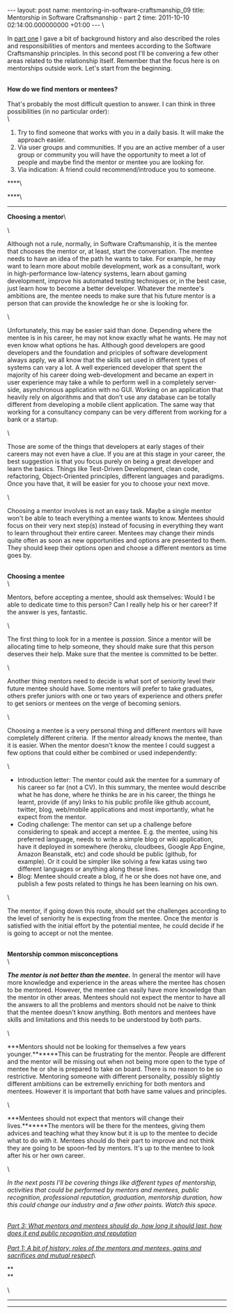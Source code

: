 --- layout: post name: mentoring-in-software-craftsmanship\_09 title:
Mentorship in Software Craftsmanship - part 2 time: 2011-10-10
02:14:00.000000000 +01:00 --- \

In [part
one](http://craftedsw.blogspot.com/2011/10/mentoring-in-software-craftsmanship.html) I
gave a bit of background history and also described the roles and
responsibilities of mentors and mentees according to the Software
Craftsmanship principles. In this second post I'll be convering a few
other areas related to the relationship itself. Remember that the focus
here is on mentorships outside work. Let's start from the beginning.

\
**How do we find mentors or mentees?**\
\
That's probably the most difficult question to answer. I can think in
three possibilities (in no particular order):\
\

1.  Try to find someone that works with you in a daily basis. It will
    make the approach easier.
2.  Via user groups and communities. If you are an active member of a
    user group or community you will have the opportunity to meet a lot
    of people and maybe find the mentor or mentee you are looking for.
3.  Via indication: A friend could recommend/introduce you to someone. 

****\

****\
****

**Choosing a mentor**\

\

Although not a rule, normally, in Software Craftsmanship, it is the
mentee that chooses the mentor or, at least, start the conversation. The
mentee needs to have an idea of the path he wants to take. For example,
he may want to learn more about mobile development, work as a
consultant, work in high-performance low-latency systems, learn about
gaming development, improve his automated testing techniques or, in the
best case, just learn how to become a better developer. Whatever the
mentee's ambitions are, the mentee needs to make sure that his future
mentor is a person that can provide the knowledge he or she is looking
for.

\

Unfortunately, this may be easier said than done. Depending where the
mentee is in his career, he may not know exactly what he wants. He may
not even know what options he has. Although good developers are good
developers and the foundation and priciples of software development
always apply, we all know that the skills set used in different types of
systems can vary a lot. A well experienced developer that spent the
majority of his career doing web-development and became an expert in
user experience may take a while to perform well in a completely
server-side, asynchronous application with no GUI. Working on an
application that heavily rely on algorithms and that don't use any
database can be totally different from developing a mobile client
application. The same way that working for a consultancy company can be
very different from working for a bank or a startup.

\

Those are some of the things that developers at early stages of their
careers may not even have a clue. If you are at this stage in your
career, the best suggestion is that you focus purely on being a great
developer and learn the basics. Things like Test-Driven Development,
clean code, refactoring, Object-Oriented principles, different languages
and paradigms. Once you have that, it will be easier for you to choose
your next move.

\

Choosing a mentor involves is not an easy task. Maybe a single mentor
won't be able to teach everything a mentee wants to know. Mentees should
focus on their very next step(s) instead of focusing in everything they
want to learn throughout their entire career. Mentees may change their
minds quite often as soon as new opportunities and options are presented
to them. They should keep their options open and choose a different
mentors as time goes by.  

\
**Choosing a mentee**\
\

Mentors, before accepting a mentee, should ask themselves: Would I be
able to dedicate time to this person? Can I really help his or her
career? If the answer is yes, fantastic.

\

The first thing to look for in a mentee is *passion*. Since a mentor
will be allocating time to help someone, they should make sure that this
person deserves their help. Make sure that the mentee is committed to be
better.

\

Another thing mentors need to decide is what sort of seniority level
their future mentee should have. Some mentors will prefer to take
graduates, others prefer juniors with one or two years of experience and
others prefer to get seniors or mentees on the verge of becoming
seniors.

\

Choosing a mentee is a very personal thing and different mentors will
have completely different criteria.  If the mentor already knows the
mentee, than it is easier. When the mentor doesn't know the mentee I
could suggest a few options that could either be combined or used
independently:

\

-   Introduction letter: The mentor could ask the mentee for a summary
    of his career so far (not a CV). In this summary, the mentee would
    describe what he has done, where he thinks he are in his career, the
    things he learnt, provide (if any) links to his public profile like
    github account, twitter, blog, web/mobile applications and most
    importantly, what he expect from the mentor.
-   Coding challenge: The mentor can set up a challenge before
    considering to speak and accept a mentee. E.g. the mentee, using his
    preferred language, needs to write a simple blog or wiki
    application, have it deployed in somewhere (heroku, cloudbees,
    Google App Engine, Amazon Beanstalk, etc) and code should be public
    (github, for example). Or it could be simpler like solving a few
    katas using two different languages or anything along these lines.
-   Blog: Mentee should create a blog, if he or she does not have one,
    and publish a few posts related to things he has been learning on
    his own. 

\

The mentor, if going down this route, should set the challenges
according to the level of seniority he is expecting from the
mentee. Once the mentor is satisfied with the initial effort by the
potential mentee, he could decide if he is going to accept or not the
mentee.

\
**Mentorship common misconceptions**\
\

***The mentor is not better than the mentee.*** In general the mentor
will have more knowledge and experience in the areas where the mentee
has chosen to be mentored. However, the mentee can easily have more
knowledge than the mentor in other areas. Mentees should not expect the
mentor to have all the answers to all the problems and mentors should
not be naive to think that the mentee doesn't know anything. Both
mentors and mentees have skills and limitations and this needs to be
understood by both parts.

\

***Mentors should not be looking for themselves a few years
younger.*******This can be frustrating for the mentor. People are
different and the mentor will be missing out when not being more open to
the type of mentee he or she is prepared to take on board. There is no
reason to be so restrictive. Mentoring someone with different
personality, possibly slightly different ambitions can be extremelly
enriching for both mentors and mentees. However it is important that
both have same values and principles.

\

***Mentees should not expect that mentors will change their
lives.*******The mentors will be there for the mentees, giving them
advices and teaching what they know but it is up to the mentee to decide
what to do with it. Mentees should do their part to improve and not
think they are going to be spoon-fed by mentors. It's up to the mentee
to look after his or her own career. 

\

*In the next posts I'll be covering things like different types of
mentorship, activities that could be performed by mentors and mentees,
public recognition, professional reputation, graduation, mentorship
duration, how this could change our industry and a few other points.
Watch this space.*

\
*[Part 3: What mentors and mentees should do, how long it should last,
how does it end public recognition and
reputation](http://craftedsw.blogspot.com/2011/10/mentorship-in-software-craftsmanship.html)*\
\
*[Part 1: A bit of history, roles of the mentors and mentees, gains and
sacrifices and mutual
respect](http://craftedsw.blogspot.com/2011/10/mentoring-in-software-craftsmanship.html)*\

**\
**

\
****

****
